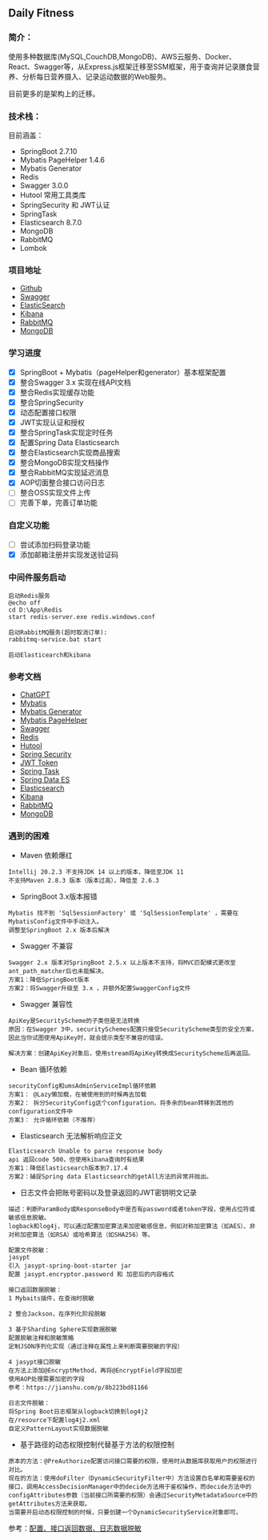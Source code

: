 ## Daily Fitness

### 简介：
使用多种数据库(MySQL,CouchDB,MongoDB)、AWS云服务、Docker、React、Swagger等，从Express.js框架迁移至SSM框架，用于查询并记录膳食营养、分析每日营养摄入、记录运动数据的Web服务。

目前更多的是架构上的迁移。

### 技术栈：
目前涵盖：
* SpringBoot 2.7.10
* Mybatis PageHelper 1.4.6
* Mybatis Generator
* Redis
* Swagger 3.0.0
* Hutool 常用工具类库
* SpringSecurity 和 JWT认证
* SpringTask
* Elasticsearch 8.7.0
* MongoDB
* RabbitMQ
* Lombok

### 项目地址
* [Github](https://github.com/Notime12138/DailyFitness_SSM)
* [Swagger](http://localhost:8080/swagger-ui/index.html)
* [ElasticSearch](http://localhost:9200/)
* [Kibana](http://localhost:5601/)
* [RabbitMQ](http://localhost:15672/)
* [MongoDB](http://localhost:27017/)

### 学习进度
* [x] SpringBoot + Mybatis（pageHelper和generator）基本框架配置
* [x] 整合Swagger 3.x 实现在线API文档
* [x] 整合Redis实现缓存功能
* [x] 整合SpringSecurity
* [x] 动态配置接口权限
* [x] JWT实现认证和授权
* [x] 整合SpringTask实现定时任务
* [x] 配置Spring Data Elasticsearch
* [x] 整合Elasticsearch实现商品搜索
* [x] 整合MongoDB实现文档操作
* [x] 整合RabbitMQ实现延迟消息
* [x] AOP切面整合接口访问日志
* [ ] 整合OSS实现文件上传
* [ ] 完善下单，完善订单功能

### 自定义功能
* [ ] 尝试添加扫码登录功能
* [x] 添加邮箱注册并实现发送验证码

### 中间件服务启动
```text
启动Redis服务
@echo off
cd D:\App\Redis
start redis-server.exe redis.windows.conf
```
```text
启动RabbitMQ服务(超时取消订单):
rabbitmq-service.bat start
```
```text
启动Elasticearch和kibana
```

### 参考文档
* [ChatGPT](https://chat.openai.com/chat)
* [Mybatis](https://mybatis.org/mybatis-3/zh/index.html)
* [Mybatis Generator](http://mybatis.org/generator/)
* [Mybatis PageHelper](https://pagehelper.github.io/docs/)
* [Swagger](https://swagger.io/docs/)
* [Redis](https://redis.io/docs/)
* [Hutool](https://hutool.cn/docs/#/)
* [Spring Security](https://docs.spring.io/spring-security/reference/index.html)
* [JWT Token](https://jwt.io/introduction)
* [Spring Task](https://spring.io/guides/gs/scheduling-tasks/)
* [Spring Data ES](https://docs.spring.io/spring-data/elasticsearch/docs/current/reference/html/)
* [Elasticsearch](https://www.elastic.co/guide/en/welcome-to-elastic/current/getting-started-general-purpose.html)
* [Kibana](https://www.elastic.co/guide/en/kibana/current/get-started.html)
* [RabbitMQ](https://www.rabbitmq.com/getstarted.html)
* [MongoDB](https://www.mongodb.com/docs/guides/atlas/account/)

### 遇到的困难
* Maven 依赖爆红
```text
Intellij 20.2.3 不支持JDK 14 以上的版本，降低至JDK 11
不支持Maven 2.8.3 版本（版本过高），降低至 2.6.3
```
* SpringBoot 3.x版本报错
```text
Mybatis 找不到 'SqlSessionFactory' 或 'SqlSessionTemplate' ，需要在MybatisConfig文件中手动注入。
调整至SpringBoot 2.x 版本后解决
```
* Swagger 不兼容
```text
Swagger 2.x 版本对SpringBoot 2.5.x 以上版本不支持，将MVC匹配模式更改至ant_path_matcher后也未能解决。
方案1：降低SpringBoot版本
方案2：将Swagger升级至 3.x ，并额外配置SwaggerConfig文件
```
* Swagger 兼容性
```text
ApiKey是SecurityScheme的子类但是无法转换
原因：在Swagger 3中，securitySchemes配置只接受SecurityScheme类型的安全方案，因此当你试图使用ApiKey时，就会提示类型不兼容的错误。

解决方案：创建ApiKey对象后，使用stream将ApiKey转换成SecurityScheme后再返回。
```
* Bean 循环依赖
```text
securityConfig和umsAdminServiceImpl循环依赖
方案1： @Lazy懒加载，在被使用到的时候再去加载
方案2： 拆分SecurityConfig这个configuration，将多余的bean转移到其他的configuration文件中
方案3： 允许循环依赖（不推荐）
```
* Elasticsearch 无法解析响应正文
```text
Elasticsearch Unable to parse response body
api 返回code 500，但使用kibana查询时有结果
方案1：降低Elasticsearch版本到7.17.4
方案2：捕捉Spring data Elasticsearch的getAll方法的异常并抛出。
```
* 日志文件会把账号密码以及登录返回的JWT密钥明文记录
```text
描述：判断ParamBody或ResponseBody中是否有password或者token字段，使用占位符或敏感信息脱敏。
logback和log4j，可以通过配置加密算法来加密敏感信息，例如对称加密算法（如AES）、非对称加密算法（如RSA）或哈希算法（如SHA256）等。
```
```text
配置文件脱敏：
jasypt 
引入 jasypt-spring-boot-starter jar
配置 jasypt.encryptor.password 和 加密后的内容格式
```
```text
接口返回数据脱敏：
1 Mybaits插件，在查询时脱敏

2 整合Jackson，在序列化阶段脱敏

3 基于Sharding Sphere实现数据脱敏
配置脱敏注释和脱敏策略
定制JSON序列化实现（通过注释在属性上来判断需要脱敏的字段）

4 jasypt接口脱敏
在方法上添加@EncryptMethod，再将@EncryptField字段加密
使用AOP处理需要加密的字段
参考：https://jianshu.com/p/8b223bd81166
```

```text
日志文件脱敏：
将Spring Boot日志框架从logback切换到log4j2
在/resource下配置log4j2.xml
自定义PatternLayout实现数据脱敏
```

* 基于路径的动态权限控制代替基于方法的权限控制
```text
原本的方法：@PreAuthorize配置访问接口需要的权限，使用时从数据库获取用户的权限进行对比。
现在的方法：使用doFilter（DynamicSecurityFilter中）方法设置白名单和需要鉴权的接口，调用AccessDecisionManager中的decide方法用于鉴权操作，而decide方法中的configAttributes参数（当前接口所需要的权限）会通过SecurityMetadataSource中的getAttributes方法来获取。
当需要开启动态权限控制的时候，只要创建一个DynamicSecurityService对象即可。
```
参考：[配置、接口返回数据、日志数据脱敏](https://juejin.cn/post/7004641512596176910)
